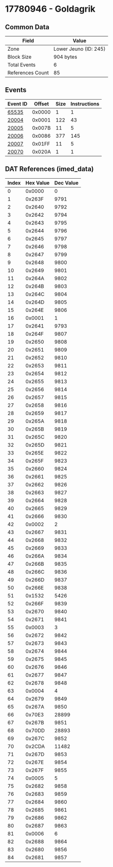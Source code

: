 # 17780946 - Goldagrik

## Common Data

| Field            | Value                 |
|------------------|-----------------------|
| Zone             | Lower Jeuno (ID: 245) |
| Block Size       | 904 bytes             |
| Total Events     | 6                     |
| References Count | 85                    |

## Events

| Event ID            | Offset   |   Size |   Instructions |
|---------------------|----------|--------|----------------|
| [65535](./65535.md) | 0x0000   |      1 |              1 |
| [20004](./20004.md) | 0x0001   |    122 |             43 |
| [20005](./20005.md) | 0x007B   |     11 |              5 |
| [20006](./20006.md) | 0x0086   |    377 |            145 |
| [20007](./20007.md) | 0x01FF   |     11 |              5 |
| [20070](./20070.md) | 0x020A   |      1 |              1 |

## DAT References (imed_data)

|   Index | Hex Value   |   Dec Value |
|---------|-------------|-------------|
|       0 | 0x0000      |           0 |
|       1 | 0x263F      |        9791 |
|       2 | 0x2640      |        9792 |
|       3 | 0x2642      |        9794 |
|       4 | 0x2643      |        9795 |
|       5 | 0x2644      |        9796 |
|       6 | 0x2645      |        9797 |
|       7 | 0x2646      |        9798 |
|       8 | 0x2647      |        9799 |
|       9 | 0x2648      |        9800 |
|      10 | 0x2649      |        9801 |
|      11 | 0x264A      |        9802 |
|      12 | 0x264B      |        9803 |
|      13 | 0x264C      |        9804 |
|      14 | 0x264D      |        9805 |
|      15 | 0x264E      |        9806 |
|      16 | 0x0001      |           1 |
|      17 | 0x2641      |        9793 |
|      18 | 0x264F      |        9807 |
|      19 | 0x2650      |        9808 |
|      20 | 0x2651      |        9809 |
|      21 | 0x2652      |        9810 |
|      22 | 0x2653      |        9811 |
|      23 | 0x2654      |        9812 |
|      24 | 0x2655      |        9813 |
|      25 | 0x2656      |        9814 |
|      26 | 0x2657      |        9815 |
|      27 | 0x2658      |        9816 |
|      28 | 0x2659      |        9817 |
|      29 | 0x265A      |        9818 |
|      30 | 0x265B      |        9819 |
|      31 | 0x265C      |        9820 |
|      32 | 0x265D      |        9821 |
|      33 | 0x265E      |        9822 |
|      34 | 0x265F      |        9823 |
|      35 | 0x2660      |        9824 |
|      36 | 0x2661      |        9825 |
|      37 | 0x2662      |        9826 |
|      38 | 0x2663      |        9827 |
|      39 | 0x2664      |        9828 |
|      40 | 0x2665      |        9829 |
|      41 | 0x2666      |        9830 |
|      42 | 0x0002      |           2 |
|      43 | 0x2667      |        9831 |
|      44 | 0x2668      |        9832 |
|      45 | 0x2669      |        9833 |
|      46 | 0x266A      |        9834 |
|      47 | 0x266B      |        9835 |
|      48 | 0x266C      |        9836 |
|      49 | 0x266D      |        9837 |
|      50 | 0x266E      |        9838 |
|      51 | 0x1532      |        5426 |
|      52 | 0x266F      |        9839 |
|      53 | 0x2670      |        9840 |
|      54 | 0x2671      |        9841 |
|      55 | 0x0003      |           3 |
|      56 | 0x2672      |        9842 |
|      57 | 0x2673      |        9843 |
|      58 | 0x2674      |        9844 |
|      59 | 0x2675      |        9845 |
|      60 | 0x2676      |        9846 |
|      61 | 0x2677      |        9847 |
|      62 | 0x2678      |        9848 |
|      63 | 0x0004      |           4 |
|      64 | 0x2679      |        9849 |
|      65 | 0x267A      |        9850 |
|      66 | 0x70E3      |       28899 |
|      67 | 0x267B      |        9851 |
|      68 | 0x70DD      |       28893 |
|      69 | 0x267C      |        9852 |
|      70 | 0x2CDA      |       11482 |
|      71 | 0x267D      |        9853 |
|      72 | 0x267E      |        9854 |
|      73 | 0x267F      |        9855 |
|      74 | 0x0005      |           5 |
|      75 | 0x2682      |        9858 |
|      76 | 0x2683      |        9859 |
|      77 | 0x2684      |        9860 |
|      78 | 0x2685      |        9861 |
|      79 | 0x2686      |        9862 |
|      80 | 0x2687      |        9863 |
|      81 | 0x0006      |           6 |
|      82 | 0x2688      |        9864 |
|      83 | 0x2680      |        9856 |
|      84 | 0x2681      |        9857 |
